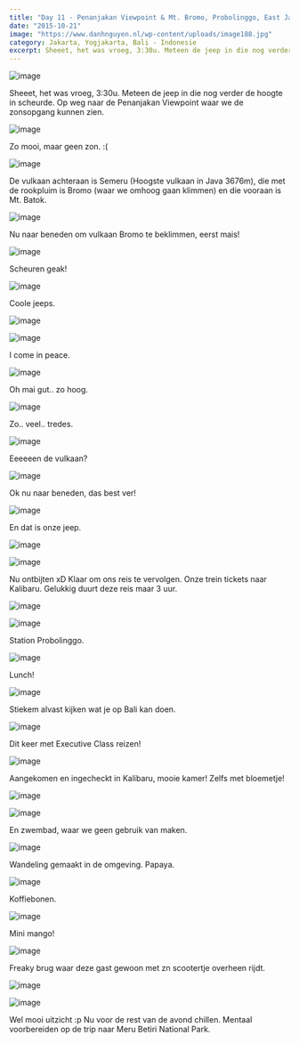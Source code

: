 ```yaml
---
title: "Day 11 - Penanjakan Viewpoint & Mt. Bromo, Probolinggo, East Java"
date: "2015-10-21"
image: "https://www.danhnguyen.nl/wp-content/uploads/image188.jpg"
category: Jakarta, Yogjakarta, Bali - Indonesie
excerpt: Sheeet, het was vroeg, 3:30u. Meteen de jeep in die nog verder de hoogte in scheurde...
---
```



![image](https://www.danhnguyen.nl/wp-content/uploads/image186-1024x576.jpg)

Sheeet, het was vroeg, 3:30u. Meteen de jeep in die nog verder de hoogte in scheurde.
Op weg naar de Penanjakan Viewpoint waar we de zonsopgang kunnen zien.


![image](https://www.danhnguyen.nl/wp-content/uploads/image187-1024x576.jpg)

Zo mooi, maar geen zon. :(

![image](https://www.danhnguyen.nl/wp-content/uploads/image188-1024x576.jpg)

De vulkaan achteraan is Semeru (Hoogste vulkaan in Java 3676m), die met de rookpluim is Bromo (waar we omhoog gaan klimmen) en die vooraan is Mt. Batok.

<!-- En filmpjes!
\[video mp4="http://www.danhnguyen.nl/wp-content/uploads/IMG\_0763.mp4"\]\[/video\]
\[video mp4="http://www.danhnguyen.nl/wp-content/uploads/IMG\_0764.mp4"\]\[/video\] -->


![image](https://www.danhnguyen.nl/wp-content/uploads/image189-1024x576.jpg)

Nu naar beneden om vulkaan Bromo te beklimmen, eerst mais!

![image](https://www.danhnguyen.nl/wp-content/uploads/image190-1024x576.jpg)

Scheuren geak!

![image](https://www.danhnguyen.nl/wp-content/uploads/image191-1024x576.jpg)

Coole jeeps.

![image](https://www.danhnguyen.nl/wp-content/uploads/image192-1024x576.jpg)

![image](https://www.danhnguyen.nl/wp-content/uploads/image193-1024x576.jpg)

I come in peace.

![image](https://www.danhnguyen.nl/wp-content/uploads/image194-1024x576.jpg)

Oh mai gut.. zo hoog.

![image](https://www.danhnguyen.nl/wp-content/uploads/image195-1024x576.jpg)

Zo.. veel.. tredes.

![image](https://www.danhnguyen.nl/wp-content/uploads/image196-1024x576.jpg)

Eeeeeen de vulkaan?

![image](https://www.danhnguyen.nl/wp-content/uploads/image197-1024x576.jpg)

Ok nu naar beneden, das best ver!

![image](https://www.danhnguyen.nl/wp-content/uploads/image199-1024x576.jpg)

En dat is onze jeep.

![image](https://www.danhnguyen.nl/wp-content/uploads/image200-1024x576.jpg)

![image](https://www.danhnguyen.nl/wp-content/uploads/image208-1024x576.jpg)

Nu ontbijten xD
Klaar om ons reis te vervolgen. Onze trein tickets naar Kalibaru. Gelukkig duurt deze reis maar 3 uur.

![image](https://www.danhnguyen.nl/wp-content/uploads/image201-1024x576.jpg)


![image](https://www.danhnguyen.nl/wp-content/uploads/image203-1024x576.jpg)

Station Probolinggo.

![image](https://www.danhnguyen.nl/wp-content/uploads/image202-1024x576.jpg)

Lunch!

![image](https://www.danhnguyen.nl/wp-content/uploads/image204-1024x576.jpg)

Stiekem alvast kijken wat je op Bali kan doen.

![image](https://www.danhnguyen.nl/wp-content/uploads/image215-1024x576.jpg)

Dit keer met Executive Class reizen!

![image](https://www.danhnguyen.nl/wp-content/uploads/image205-1024x576.jpg)

Aangekomen en ingecheckt in Kalibaru, mooie kamer!
Zelfs met bloemetje!

![image](https://www.danhnguyen.nl/wp-content/uploads/image206-1024x576.jpg)

![image](https://www.danhnguyen.nl/wp-content/uploads/image207-1024x576.jpg)

En zwembad, waar we geen gebruik van maken.

![image](https://www.danhnguyen.nl/wp-content/uploads/image210-1024x576.jpg)

Wandeling gemaakt in de omgeving. Papaya.

![image](https://www.danhnguyen.nl/wp-content/uploads/image211-1024x576.jpg)

Koffiebonen.

![image](https://www.danhnguyen.nl/wp-content/uploads/image209-1024x576.jpg)

Mini mango!

![image](https://www.danhnguyen.nl/wp-content/uploads/image212-1024x576.jpg)

Freaky brug waar deze gast gewoon met zn scootertje overheen rijdt.

![image](https://www.danhnguyen.nl/wp-content/uploads/image216-1024x576.jpg)

![image](https://www.danhnguyen.nl/wp-content/uploads/image213-1024x576.jpg)

Wel mooi uitzicht :p
Nu voor de rest van de avond chillen. Mentaal voorbereiden op de trip naar Meru Betiri National Park.
